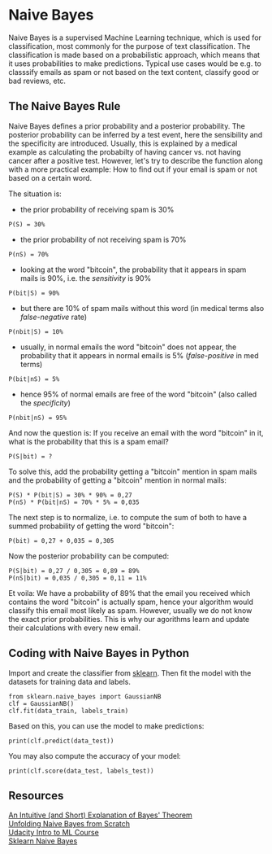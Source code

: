 # Naive Bayes

Naive Bayes is a supervised Machine Learning technique, which is used for classification, most commonly for the purpose of text classification. The classification is made based on a probabilistic approach, which means that it uses probabilities to make predictions. Typical use cases would be e.g. to classsify emails as spam or not based on the text content, classify good or bad reviews, etc.   

## The Naive Bayes Rule
Naive Bayes defines a prior probability and a posterior probability. The posterior probability can be inferred by a test event, here the sensibility and the specificity are introduced. Usually, this is explained by a medical example as calculating the probabilty of having cancer vs. not having cancer after a positive test. However, let's try to describe the function along with a more practical example: How to find out if your email is spam or not based on a certain word.
  
The situation is:

- the prior probability of receiving spam is 30%
```
P(S) = 30%
```

- the prior probability of not receiving spam is 70%
```
P(nS) = 70%
```

- looking at the word "bitcoin", the probability that it appears in spam mails is 90%, i.e. the *sensitivity* is 90%
```
P(bit|S) = 90%
```

- but there are 10% of spam mails without this word (in medical terms also *false-negative* rate)
```
P(nbit|S) = 10%
```

- usually, in normal emails the word "bitcoin" does not appear, the probability that it appears in normal emails is 5% (*false-positive* in med terms)
```
P(bit|nS) = 5%
```

-  hence 95% of normal emails are free of the word "bitcoin" (also called the *specificity*)
```
P(nbit|nS) = 95%
```

And now the question is: If you receive an email with the word "bitcoin" in it, what is the probability that this is a spam email?
```
P(S|bit) = ?
```

To solve this, add the probability getting a "bitcoin" mention in spam mails and the probability of getting a "bitcoin" mention in normal mails:

```
P(S) * P(bit|S) = 30% * 90% = 0,27
P(nS) * P(bit|nS) = 70% * 5% = 0,035
```

The next step is to normalize, i.e. to compute the sum of both to have a summed probability of getting the word "bitcoin":
```
P(bit) = 0,27 + 0,035 = 0,305
```

Now the posterior probability can be computed:

```
P(S|bit) = 0,27 / 0,305 = 0,89 = 89%
P(nS|bit) = 0,035 / 0,305 = 0,11 = 11%
```

Et voila: We have a probability of 89% that the email you received which contains the word "bitcoin" is actually spam, hence your algorithm would classify this email most likely as spam. However, usually we do not know the exact prior probabilities. This is why our agorithms learn and update their calculations with every new email.
  
## Coding with Naive Bayes in Python

Import and create the classifier from [sklearn](https://scikit-learn.org/stable/modules/generated/sklearn.naive_bayes.GaussianNB.html). Then fit the model with the datasets for training data and labels.

```
from sklearn.naive_bayes import GaussianNB
clf = GaussianNB()
clf.fit(data_train, labels_train)
```

Based on this, you can use the model to make predictions:

```
print(clf.predict(data_test))
```

You may also compute the accuracy of your model:

```
print(clf.score(data_test, labels_test))
```


## Resources

[An Intuitive (and Short) Explanation of Bayes' Theorem](https://betterexplained.com/articles/an-intuitive-and-short-explanation-of-bayes-theorem/)  
[Unfolding Naive Bayes from Scratch](https://towardsdatascience.com/unfolding-na%C3%AFve-bayes-from-scratch-2e86dcae4b01)  
[Udacity Intro to ML Course](https://classroom.udacity.com/courses/ud120/lessons/2254358555/concepts/30127485730923)  
[Sklearn Naive Bayes](https://scikit-learn.org/stable/modules/naive_bayes.html)  
